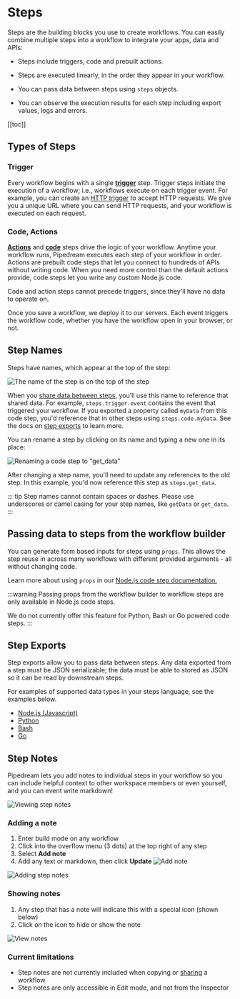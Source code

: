 # Steps

Steps are the building blocks you use to create workflows. You can easily combine multiple steps into a workflow to integrate your apps, data and APIs: 

- Steps include triggers, code and prebuilt actions.

- Steps are executed linearly, in the order they appear in your workflow.

- You can pass data between steps using `steps` objects.

- You can observe the execution results for each step including export values, logs and errors.

[[toc]]

## Types of Steps

### Trigger

Every workflow begins with a single [**trigger**](/workflows/steps/triggers/) step. Trigger steps initiate the execution of a workflow; i.e., workflows execute on each trigger event. For example, you can create an [HTTP trigger](/workflows/steps/triggers/#http) to accept HTTP requests. We give you a unique URL where you can send HTTP requests, and your workflow is executed on each request.

### Code, Actions

[**Actions**](https://pipedream.com/docs/components#actions) and [**code**](/code/) steps drive the logic of your workflow. Anytime your workflow runs, Pipedream executes each step of your workflow in order. Actions are prebuilt code steps that let you connect to hundreds of APIs without writing code. When you need more control than the default actions provide, code steps let you write any custom Node.js code.

Code and action steps cannot precede triggers, since they'll have no data to operate on.

Once you save a workflow, we deploy it to our servers. Each event triggers the workflow code, whether you have the workflow open in your browser, or not.

## Step Names

Steps have names, which appear at the top of the step:

![The name of the step is on the top of the step](https://res.cloudinary.com/pipedreamin/image/upload/v1647958883/docs/components/CleanShot_2022-03-22_at_10.20.52_2x_ngo5r5.png)

When you [share data between steps](#step-exports), you'll use this name to reference that shared data. For example, `steps.trigger.event` contains the event that triggered your workflow. If you exported a property called `myData` from this code step, you'd reference that in other steps using `steps.code.myData`. See the docs on [step exports](#step-exports) to learn more.

You can rename a step by clicking on its name and typing a new one in its place:

![Renaming a code step to "get_data"](https://res.cloudinary.com/pipedreamin/image/upload/v1647959120/docs/components/CleanShot_2022-03-22_at_10.24.32_zfxrwd.gif)

After changing a step name, you'll need to update any references to the old step. In this example, you'd now reference this step as `steps.get_data`.

::: tip
Step names cannot contain spaces or dashes. Please use underscores or camel casing for your step names, like `getData` or `get_data`.
:::

## Passing data to steps from the workflow builder

You can generate form based inputs for steps using `props`. This allows the step reuse in across many workflows with different provided arguments - all without changing code.

Learn more about using `props` in our [Node.js code step documentation.](/code/nodejs/#passing-props-to-code-steps)

:::warning
Passing props from the workflow builder to workflow steps are only available in Node.js code steps.

We do not currently offer this feature for Python, Bash or Go powered code steps.
:::

## Step Exports

Step exports allow you to pass data between steps. Any data exported from a step must be JSON serializable; the data must be able to stored as JSON so it can be read by downstream steps.

For examples of supported data types in your steps language, see the examples below.

* [Node.js (Javascript)](/code/nodejs/#sharing-data-between-steps)
* [Python](/code/python/#sharing-data-between-steps)
* [Bash](/code/bash/#sharing-data-between-steps)
* [Go](/code/go/#sharing-data-between-steps)

## Step Notes

Pipedream lets you add notes to individual steps in your workflow so you can  include helpful context to other workspace members or even yourself, and you can event write markdown!

![Viewing step notes](https://res.cloudinary.com/pipedreamin/image/upload/v1698167274/view_notes_zto8bp.png)

### Adding a note
1. Enter build mode on any workflow
2. Click into the overflow menu (3 dots) at the top right of any step
3. Select **Add note**
4. Add any text or markdown, then click **Update**
![Add note](https://res.cloudinary.com/pipedreamin/image/upload/v1698167274/add_note_kvvxju.png)

![Adding step notes](https://res.cloudinary.com/pipedreamin/image/upload/v1698167274/add_note_zg62i2.gif)

### Showing notes
1. Any step that has a note will indicate this with a special icon (shown below)
2. Click on the icon to hide or show the note

![View notes](https://res.cloudinary.com/pipedreamin/image/upload/v1698167274/view_note_p5uvkg.gif)

### Current limitations
- Step notes are not currently included when copying or [sharing](/workflows/sharing) a workflow
- Step notes are only accessible in Edit mode, and not from the Inspector

<Footer />
